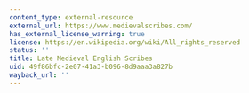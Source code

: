 ```yaml
---
content_type: external-resource
external_url: https://www.medievalscribes.com/
has_external_license_warning: true
license: https://en.wikipedia.org/wiki/All_rights_reserved
status: ''
title: Late Medieval English Scribes
uid: 49f86bfc-2e07-41a3-b096-8d9aaa3a827b
wayback_url: ''
---
```

